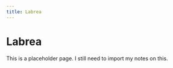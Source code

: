 ```yaml
---
title: Labrea
---
```


# Labrea

This is a placeholder page. I still need to import my notes on this.

